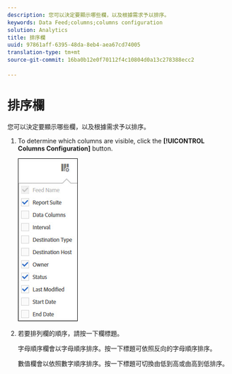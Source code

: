 ```yaml
---
description: 您可以決定要顯示哪些欄，以及根據需求予以排序。
keywords: Data Feed;columns;columns configuration
solution: Analytics
title: 排序欄
uuid: 97861aff-6395-48da-8eb4-aea67cd74005
translation-type: tm+mt
source-git-commit: 16ba0b12e0f70112f4c10804d0a13c278388ecc2

---
```



# 排序欄

您可以決定要顯示哪些欄，以及根據需求予以排序。

1. To determine which columns are visible, click the **[!UICONTROL Columns Configuration]** button.

   ![](assets/cols.jpg)

1. 若要排列欄的順序，請按一下欄標題。

   字母順序欄會以字母順序排序。按一下標題可依照反向的字母順序排序。

   數值欄會以依照數字順序排序。按一下標題可切換由低到高或由高到低排序。
